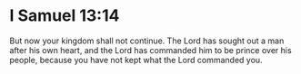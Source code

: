 # I Samuel 13:14

But now your kingdom shall not continue. The Lord has sought out a man after his own heart, and the Lord has commanded him to be prince over his people, because you have not kept what the Lord commanded you.
